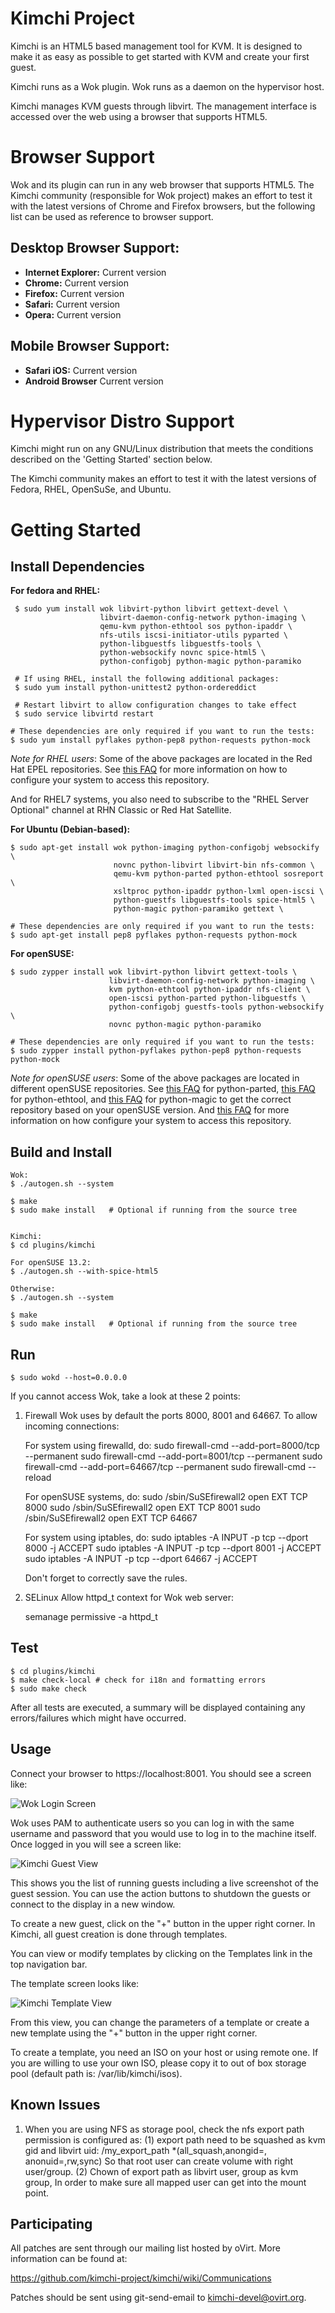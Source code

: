 Kimchi Project
==============

Kimchi is an HTML5 based management tool for KVM. It is designed to make it as
easy as possible to get started with KVM and create your first guest.

Kimchi runs as a Wok plugin. Wok runs as a daemon on the hypervisor host.

Kimchi manages KVM guests through libvirt. The management interface is accessed
over the web using a browser that supports HTML5.

Browser Support
===============

Wok and its plugin can run in any web browser that supports HTML5. The
Kimchi community (responsible for Wok project) makes an effort to
test it with the latest versions of Chrome and Firefox browsers, but the
following list can be used as reference to browser support.

Desktop Browser Support:
-----------------------
* **Internet Explorer:** Current version
* **Chrome:** Current version
* **Firefox:** Current version
* **Safari:** Current version
* **Opera:** Current version

Mobile Browser Support:
-----------------------
* **Safari iOS:** Current version
* **Android Browser** Current version


Hypervisor Distro Support
=========================

Kimchi might run on any GNU/Linux distribution that meets the conditions
described on the 'Getting Started' section below.

The Kimchi community makes an effort to test it with the latest versions of
Fedora, RHEL, OpenSuSe, and Ubuntu.

Getting Started
===============

Install Dependencies
--------------------

**For fedora and RHEL:**

     $ sudo yum install wok libvirt-python libvirt gettext-devel \
                        libvirt-daemon-config-network python-imaging \
                        qemu-kvm python-ethtool sos python-ipaddr \
                        nfs-utils iscsi-initiator-utils pyparted \
                        python-libguestfs libguestfs-tools \
                        python-websockify novnc spice-html5 \
                        python-configobj python-magic python-paramiko

     # If using RHEL, install the following additional packages:
     $ sudo yum install python-unittest2 python-ordereddict

     # Restart libvirt to allow configuration changes to take effect
     $ sudo service libvirtd restart

    # These dependencies are only required if you want to run the tests:
    $ sudo yum install pyflakes python-pep8 python-requests python-mock


*Note for RHEL users*: Some of the above packages are located in the Red Hat
EPEL repositories.  See
[this FAQ](http://fedoraproject.org/wiki/EPEL#How_can_I_use_these_extra_packages.3F)
for more information on how to configure your system to access this repository.

And for RHEL7 systems, you also need to subscribe to the "RHEL Server Optional"
channel at RHN Classic or Red Hat Satellite.

**For Ubuntu (Debian-based):**

    $ sudo apt-get install wok python-imaging python-configobj websockify \
                           novnc python-libvirt libvirt-bin nfs-common \
                           qemu-kvm python-parted python-ethtool sosreport \
                           xsltproc python-ipaddr python-lxml open-iscsi \
                           python-guestfs libguestfs-tools spice-html5 \
                           python-magic python-paramiko gettext \

    # These dependencies are only required if you want to run the tests:
    $ sudo apt-get install pep8 pyflakes python-requests python-mock

**For openSUSE:**

    $ sudo zypper install wok libvirt-python libvirt gettext-tools \
                          libvirt-daemon-config-network python-imaging \
                          kvm python-ethtool python-ipaddr nfs-client \
                          open-iscsi python-parted python-libguestfs \
                          python-configobj guestfs-tools python-websockify \
                          novnc python-magic python-paramiko

    # These dependencies are only required if you want to run the tests:
    $ sudo zypper install python-pyflakes python-pep8 python-requests python-mock

*Note for openSUSE users*: Some of the above packages are located in different
openSUSE repositories. See
[this FAQ](http://download.opensuse.org/repositories/home:GRNET:synnefo/) for
python-parted, [this FAQ](http://download.opensuse.org/repositories/systemsmanagement:/spacewalk/)
for python-ethtool, and [this FAQ](http://download.opensuse.org/repositories/home:/Simmphonie:/python/) for python-magic to get the correct repository based on your openSUSE version. And
[this FAQ](http://en.opensuse.org/SDB:Add_package_repositories) for more
information on how configure your system to access this repository.

Build and Install
-----------------

    Wok:
    $ ./autogen.sh --system

    $ make
    $ sudo make install   # Optional if running from the source tree


    Kimchi:
    $ cd plugins/kimchi

    For openSUSE 13.2:
    $ ./autogen.sh --with-spice-html5

    Otherwise:
    $ ./autogen.sh --system

    $ make
    $ sudo make install   # Optional if running from the source tree

Run
---

    $ sudo wokd --host=0.0.0.0

If you cannot access Wok, take a look at these 2 points:

1. Firewall
Wok uses by default the ports 8000, 8001 and 64667. To allow incoming connections:

    For system using firewalld, do:
    sudo firewall-cmd --add-port=8000/tcp --permanent
    sudo firewall-cmd --add-port=8001/tcp --permanent
    sudo firewall-cmd --add-port=64667/tcp --permanent
    sudo firewall-cmd --reload

    For openSUSE systems, do:
    sudo /sbin/SuSEfirewall2 open EXT TCP 8000
    sudo /sbin/SuSEfirewall2 open EXT TCP 8001
    sudo /sbin/SuSEfirewall2 open EXT TCP 64667

    For system using iptables, do:
    sudo iptables -A INPUT -p tcp --dport 8000 -j ACCEPT
    sudo iptables -A INPUT -p tcp --dport 8001 -j ACCEPT
    sudo iptables -A INPUT -p tcp --dport 64667 -j ACCEPT

    Don't forget to correctly save the rules.


2. SELinux
Allow httpd_t context for Wok web server:

    semanage permissive -a httpd_t


Test
----

    $ cd plugins/kimchi
    $ make check-local # check for i18n and formatting errors
    $ sudo make check

After all tests are executed, a summary will be displayed containing any
errors/failures which might have occurred.

Usage
-----

Connect your browser to https://localhost:8001.  You should see a screen like:

![Wok Login Screen](/docs/kimchi-login.png)

Wok uses PAM to authenticate users so you can log in with the same username
and password that you would use to log in to the machine itself.  Once logged in
you will see a screen like:

![Kimchi Guest View](/docs/kimchi-guest.png)

This shows you the list of running guests including a live screenshot of
the guest session.  You can use the action buttons to shutdown the guests
or connect to the display in a new window.

To create a new guest, click on the "+" button in the upper right corner.
In Kimchi, all guest creation is done through templates.

You can view or modify templates by clicking on the Templates link in the
top navigation bar.

The template screen looks like:

![Kimchi Template View](/docs/kimchi-templates.png)

From this view, you can change the parameters of a template or create a
new template using the "+" button in the upper right corner.

To create a template, you need an ISO on your host or using remote one.
If you are willing to use your own ISO, please copy it to out of box storage
pool (default path is: /var/lib/kimchi/isos).

Known Issues
------------

1. When you are using NFS as storage pool, check the nfs export path permission
is configured as:
    (1) export path need to be squashed as kvm gid and libvirt uid:
        /my_export_path *(all_squash,anongid=<kvm-gid>, anonuid=<libvirt-uid>,rw,sync)
        So that root user can create volume with right user/group.
    (2) Chown of export path as libvirt user, group as kvm group,
        In order to make sure all mapped user can get into the mount point.

Participating
-------------

All patches are sent through our mailing list hosted by oVirt.  More
information can be found at:

https://github.com/kimchi-project/kimchi/wiki/Communications

Patches should be sent using git-send-email to kimchi-devel@ovirt.org.
